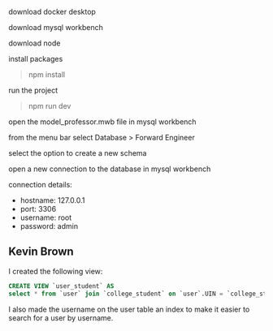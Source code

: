download docker desktop

download mysql workbench

download node

install packages

> npm install

run the project

> npm run dev

open the model_professor.mwb file in mysql workbench

from the menu bar select Database > Forward Engineer

select the option to create a new schema

open a new connection to the database in mysql workbench

connection details:

- hostname: 127.0.0.1
- port: 3306
- username: root
- password: admin

## Kevin Brown

I created the following view:

```sql
CREATE VIEW `user_student` AS
select * from `user` join `college_student` on `user`.UIN = `college_student`.UIN;
```

I also made the username on the user table an index to make it easier to search for a user by username.
